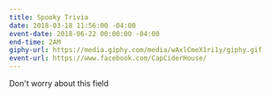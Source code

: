 ```yaml
---
title: Spooky Trivia
date: 2018-03-18 11:56:00 -04:00
event-date: 2018-06-22 00:00:00 -04:00
end-time: 2AM
giphy-url: https://media.giphy.com/media/wAxlCmeX1ri1y/giphy.gif
event-url: https://www.facebook.com/CapCiderHouse/
---
```


Don't worry about this field
